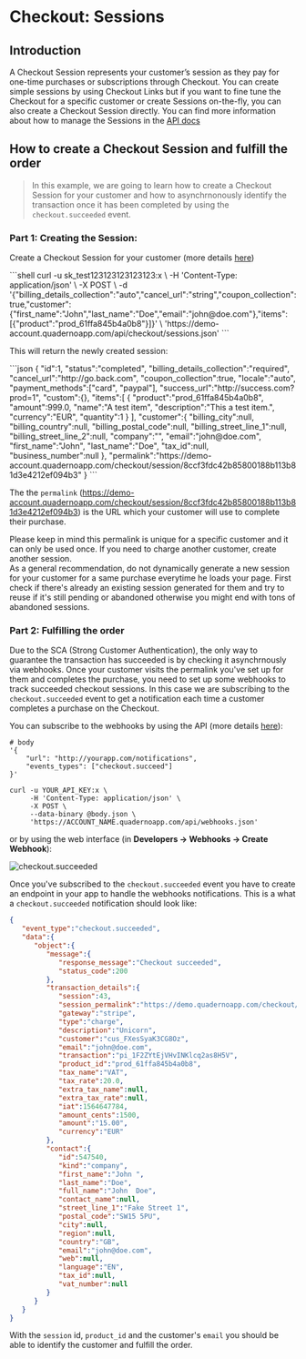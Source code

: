 # Checkout: Sessions

## Introduction

A Checkout Session represents your customer’s session as they pay for one-time purchases or subscriptions through Checkout. You can create simple sessions by using Checkout Links but if you want to fine tune the Checkout for a specific customer or create Sessions on-the-fly, you can also create a Checkout Session directly. You can find more information about how to manage the Sessions in the [API docs](https://developers.quaderno.io/api/#checkout-sessions)

## How to create a Checkout Session and fulfill the order

> In this example, we are going to learn how to create a Checkout Session for your customer and how to asynchrnonously identify the transaction once it has been completed by using the `checkout.succeeded` event.

### Part 1: Creating the Session:

Create a Checkout Session for your customer (more details [here](https://developers.quaderno.io/api/#create-a-session))

<div class="center-column"></div>
```shell
curl -u sk_test123123123123123:x \
     -H 'Content-Type: application/json' \
     -X POST \
     -d '{"billing_details_collection":"auto","cancel_url":"string","coupon_collection":true,"customer":{"first_name":"John","last_name":"Doe","email":"john@doe.com"},"items":[{"product":"prod_61ffa845b4a0b8"}]}' \
     'https://demo-account.quadernoapp.com/api/checkout/sessions.json'
```

This will return the newly created session:

<div class="center-column"></div>
```json
{
      "id":1,
      "status":"completed",
      "billing_details_collection":"required",
      "cancel_url":"http://go.back.com",
      "coupon_collection":true,
      "locale":"auto",
      "payment_methods":["card", "paypal"],
      "success_url":"http://success.com?prod=1",
      "custom":{},
      "items":[
         {
            "product":"prod_61ffa845b4a0b8",
            "amount":999.0,
            "name":"A test item",
            "description":"This a test item.",
            "currency":"EUR",
            "quantity":1
         }
      ],
      "customer":{
         "billing_city":null,
         "billing_country":null,
         "billing_postal_code":null,
         "billing_street_line_1":null,
         "billing_street_line_2":null,
         "company":"",
         "email":"john@doe.com",
         "first_name":"John",
         "last_name":"Doe",
         "tax_id":null,
         "business_number":null
      },
      "permalink":"https://demo-account.quadernoapp.com/checkout/session/8ccf3fdc42b85800188b113b81d3e4212ef094b3"
   }
```

The the `permalink` (https://demo-account.quadernoapp.com/checkout/session/8ccf3fdc42b85800188b113b81d3e4212ef094b3) is the URL which your customer will use to complete their purchase. 



<aside class="warning">
Please keep in mind this permalink is unique for a specific customer and it can only be used once. If you need to charge another customer, create another session.
</aside>
<aside class="notice">
As a general recommendation, do not dynamically generate a new session for your customer for a same purchase everytime he loads your page. First check if there's already an existing session generated for them and try to reuse if it's still pending or abandoned otherwise you might end with tons of abandoned sessions.
</aside>


### Part 2: Fulfilling the order

Due to the SCA (Strong Customer Authentication), the only way to guarantee the transaction has succeeded is by checking it asynchrnously via webhooks. Once your customer visits the permalink you've set up for them and completes the purchase, you need to set up some webhooks to track succeeded checkout sessions. In this case we are subscribing to the `checkout.succeeded` event to get a notification each time a customer completes a purchase on the Checkout.


You can subscribe to the webhooks by using the API (more details [here](https://developers.quaderno.io/api/#create-a-webhook)):

<div class="center-column"></div>

```shell
# body
'{
    "url": "http://yourapp.com/notifications",
    "events_types": ["checkout.succeed"]
}'

curl -u YOUR_API_KEY:x \
     -H 'Content-Type: application/json' \
     -X POST \
     --data-binary @body.json \
     'https://ACCOUNT_NAME.quadernoapp.com/api/webhooks.json'
```

or by using the web interface (in **Developers -> Webhooks -> Create Webhook**):

![checkout.succeeded](https://i.imgur.com/iKV1NbY.png)


Once you've subscribed to the `checkout.succeeded` event you have to create an endpoint in your app to handle the webhooks notifications. This is a what a `checkout.succeeded` notification should look like:

<div class="center-column"></div>

```json
{
   "event_type":"checkout.succeeded",
   "data":{
      "object":{
         "message":{
            "response_message":"Checkout succeeded",
            "status_code":200
         },
         "transaction_details":{
            "session":43,
            "session_permalink":"https://demo.quadernoapp.com/checkout/session/8ccf3fdc42b85800188b113b81d3e4212ef094b3",
            "gateway":"stripe",
            "type":"charge",
            "description":"Unicorn",
            "customer":"cus_FXesSyaK3CG8Oz",
            "email":"john@doe.com",
            "transaction":"pi_1F2ZYtEjVHvINKlcq2as8H5V",
            "product_id":"prod_61ffa845b4a0b8",
            "tax_name":"VAT",
            "tax_rate":20.0,
            "extra_tax_name":null,
            "extra_tax_rate":null,
            "iat":1564647784,
            "amount_cents":1500,
            "amount":"15.00",
            "currency":"EUR"
         },
         "contact":{
            "id":547540,
            "kind":"company",
            "first_name":"John ",
            "last_name":"Doe",
            "full_name":"John  Doe",
            "contact_name":null,
            "street_line_1":"Fake Street 1",
            "postal_code":"SW15 5PU",
            "city":null,
            "region":null,
            "country":"GB",
            "email":"john@doe.com",
            "web":null,
            "language":"EN",
            "tax_id":null,
            "vat_number":null
         }
      }
   }
}

```

With the `session` id, `product_id` and the customer's `email` you should be able to identify the customer and fulfill the order.
